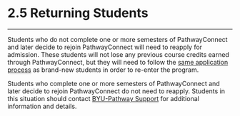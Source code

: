 
2\.5 Returning Students
=======================




---






Students who do not complete one or more semesters of PathwayConnect and later decide to rejoin PathwayConnect will need to reapply for admission. These students will not lose any previous course credits earned through PathwayConnect, but they will need to follow the [same application process](https://www.byupathway.org/revised-student-handbook/2-1-application-process-re) as brand\-new students in order to re\-enter the program.


Students who complete one or more semesters of PathwayConnect and later decide to rejoin PathwayConnect do not need to reapply. Students in this situation should contact [BYU\-Pathway Support](https://www.byupathway.org/help/contact-us) for additional information and details.
  







